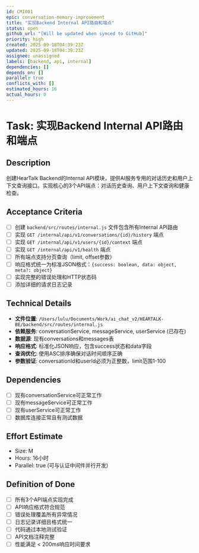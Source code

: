 ```yaml
---
id: CMI001
epic: conversation-memory-improvement
title: "实现Backend Internal API路由和端点"
status: open
github_url: "[Will be updated when synced to GitHub]"
priority: high
created: 2025-09-18T04:39:23Z
updated: 2025-09-18T04:39:23Z
assignee: unassigned
labels: [backend, api, internal]
dependencies: []
depends_on: []
parallel: true
conflicts_with: []
estimated_hours: 16
actual_hours: 0
---
```


# Task: 实现Backend Internal API路由和端点

## Description
创建HearTalk Backend的Internal API模块，提供AI服务专用的对话历史和用户上下文查询接口。实现核心的3个API端点：对话历史查询、用户上下文查询和健康检查。

## Acceptance Criteria
- [ ] 创建 `backend/src/routes/internal.js` 文件包含所有Internal API路由
- [ ] 实现 `GET /internal/api/v1/conversations/{id}/history` 端点
- [ ] 实现 `GET /internal/api/v1/users/{id}/context` 端点  
- [ ] 实现 `GET /internal/api/v1/health` 端点
- [ ] 所有端点支持分页查询（limit, offset参数）
- [ ] 响应格式统一为标准JSON格式：`{success: boolean, data: object, meta?: object}`
- [ ] 实现完整的错误处理和HTTP状态码
- [ ] 添加详细的请求日志记录

## Technical Details
- **文件位置**: `/Users/lulu/Documents/Work/ai_chat_v2/HEARTALK-BE/backend/src/routes/internal.js`
- **依赖服务**: conversationService, messageService, userService (已存在)
- **数据源**: 现有conversations和messages表
- **响应格式**: 标准化JSON响应，包含success状态和data字段
- **查询优化**: 使用ASC排序确保对话时间顺序正确
- **参数验证**: conversationId和userId必须为正整数，limit范围1-100

## Dependencies
- [ ] 现有conversationService可正常工作
- [ ] 现有messageService可正常工作  
- [ ] 现有userService可正常工作
- [ ] 数据库连接正常且有测试数据

## Effort Estimate
- Size: M
- Hours: 16小时
- Parallel: true (可与认证中间件并行开发)

## Definition of Done
- [ ] 所有3个API端点实现完成
- [ ] API响应格式符合规范
- [ ] 错误处理覆盖所有异常情况
- [ ] 日志记录详细且格式统一
- [ ] 代码通过本地测试验证
- [ ] API文档注释完整
- [ ] 性能满足 < 200ms响应时间要求